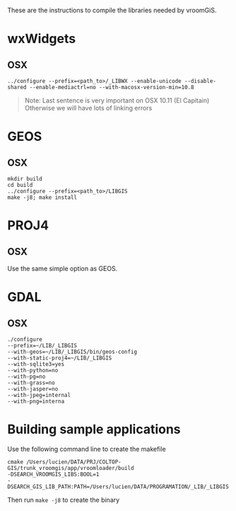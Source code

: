 These are the instructions to compile the libraries needed by vroomGiS.

# wxWidgets

## OSX

`../configure --prefix=<path_to>/_LIBWX --enable-unicode --disable-shared --enable-mediactrl=no --with-macosx-version-min=10.8`

> Note: Last sentence is very important on OSX 10.11 (El Capitain) Otherwise we will have lots of linking errors


# GEOS

## OSX

    mkdir build
    cd build
    ../configure --prefix=<path_to>/LIBGIS
    make -j8; make install

# PROJ4

## OSX

Use the same simple option as GEOS.

# GDAL

## OSX

    ./configure
    --prefix=~/LIB/_LIBGIS
    --with-geos=~/LIB/_LIBGIS/bin/geos-config
    --with-static-proj4=~/LIB/_LIBGIS
    --with-sqlite3=yes
    --with-python=no
    --with-pg=no
    --with-grass=no
    --with-jasper=no
    --with-jpeg=internal
    --with-png=interna

# Building sample applications

Use the following command line to create the makefile

    cmake /Users/lucien/DATA/PRJ/COLTOP-GIS/trunk_vroomgis/app/vroomloader/build 
    -DSEARCH_VROOMGIS_LIBS:BOOL=1 
    -DSEARCH_GIS_LIB_PATH:PATH=/Users/lucien/DATA/PROGRAMATION/_LIB/_LIBGIS

Then run `make -j8` to create the binary

